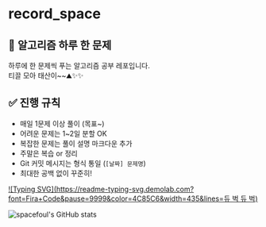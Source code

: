 # record_space



## 🧠 알고리즘 하루 한 문제


하루에 한 문제씩 푸는 알고리즘 공부 레포입니다.  
티끌 모아 태산이~~⛰️✨✨



## ✅ 진행 규칙


- 매일 1문제 이상 풀이 (목표~)
- 어려운 문제는 1~2일 분할 OK
- 복잡한 문제는 풀이 설명 마크다운 추가
- 주말은 복습 or 정리
- Git 커밋 메시지는 형식 통일 (`[날짜] 문제명`)
- 최대한 공백 없이 꾸준히!

[![Typing SVG](https://readme-typing-svg.demolab.com?font=Fira+Code&pause=9999&color=4C85C6&width=435&lines=듀 벅 듀 벅)](https://git.io/typing-svg)


![spacefoul's GitHub stats](https://github-readme-stats.vercel.app/api?username=spacefoul&show_icons=true&theme=tokyonight)
